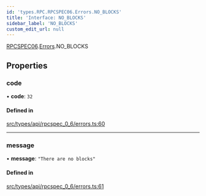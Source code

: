 ```yaml
---
id: 'types.RPC.RPCSPEC06.Errors.NO_BLOCKS'
title: 'Interface: NO_BLOCKS'
sidebar_label: 'NO_BLOCKS'
custom_edit_url: null
---
```


[RPCSPEC06](../namespaces/types.RPC.RPCSPEC06.md).[Errors](../namespaces/types.RPC.RPCSPEC06.Errors.md).NO_BLOCKS

## Properties

### code

• **code**: `32`

#### Defined in

[src/types/api/rpcspec_0_6/errors.ts:60](https://github.com/starknet-io/starknet.js/blob/v6.23.1/src/types/api/rpcspec_0_6/errors.ts#L60)

---

### message

• **message**: `"There are no blocks"`

#### Defined in

[src/types/api/rpcspec_0_6/errors.ts:61](https://github.com/starknet-io/starknet.js/blob/v6.23.1/src/types/api/rpcspec_0_6/errors.ts#L61)
